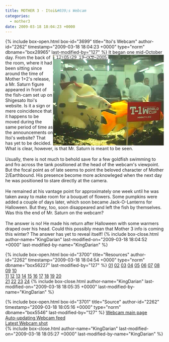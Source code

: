 ```yaml
---
title: MOTHER 3 - Itoi&#039;s Webcam
categories:
  - mother3
date: 2009-03-18 18:04:23 +0000
---
```

{% include box-open.html box-id="3699" title="Itoi's Webcam" author-id="2262" timestamp="2009-03-18 18:04:23 +0000" type="norm" dbname="box28965" last-modified-by="127" %}
<img src="webcamSaturn01.jpg" align="right" />It began one mid-October day. From the back of the room, where it had been sitting since around the time of Mother 1+2's release, a Mr. Saturn figure appeared in front of the fish-cam set up on Shigesato Itoi's website. Is it a sign or mere coincidence that it happens to be moved during the same period of time as the announcements on Itoi's website? That has yet to be decided. What is clear, however, is that Mr. Saturn is meant to be seen.<BR />
<BR />
Usually, there is not much to behold save for a few goldfish swimming to and fro across the tank positioned at the head of the webcam's viewpoint. But the focal point as of late seems to point the beloved character of Mother 2/Earthbound. His presence become more acknowleged when the next day he was positioned to stare directly at the camera.<BR />
<BR />
He remained at his vantage point for approximately one week until he was taken away to make room for a bouquet of flowers. Some pumpkins were added a couple of days later, which soon became Jack-O-Lanterns for Halloween. But they, too, soon disappeared and left the fish by themselves. Was this the end of Mr. Saturn on the webcam?<BR />
<BR />
The answer is no! He made his return after Halloween with some warmers draped over his head. Could this possibly mean that Mother 3 info is coming this winter? The answer has yet to reveal itself!
{% include box-close.html author-name="KingDarian" last-modified-on="2009-03-18 18:04:52 +0000" last-modified-by-name="KingDarian" %}

{% include box-open.html box-id="3700" title="Resources" author-id="2262" timestamp="2009-03-18 18:04:54 +0000" type="norm" dbname="box56227" last-modified-by="127" %}
<a href="webcamSaturn01.jpg">01</a> <a href="webcamSaturn02.jpg">02</a> <a href="webcamSaturn03.jpg">03</a> <a href="webcamSaturn04.jpg">04</a> <a href="webcamSaturn05.jpg">05</a> <a href="webcamSaturn06.jpg">06</a> <a href="webcamSaturn07.jpg">07</a> <a href="webcamSaturn08.jpg">08</a> <a href="webcamSaturn09.jpg">09</a> <a href="webcamSaturn10.jpg">10</a><BR />
<a href="webcamSaturn11.jpg">11</a> <a href="webcamSaturn12.jpg">12</a> <a href="webcamSaturn13.jpg">13</a> <a href="webcamSaturn14.jpg">14</a> <a href="webcamSaturn15.jpg">15</a> <a href="webcamSaturn16.jpg">16</a> <a href="webcamSaturn17.jpg">17</a> <a href="webcamSaturn18.jpg">18</a> <a href="webcamSaturn19.jpg">19</a> <a href="webcamSaturn20.jpg">20</a><BR />
<a href="webcamSaturn21.jpg">21</a> <a href="webcamSaturn22.jpg">22</a> <a href="webcamSaturn23.jpg">23</a> <a href="webcamSaturn24.jpg">24</a>
{% include box-close.html author-name="KingDarian" last-modified-on="2009-03-18 18:05:35 +0000" last-modified-by-name="KingDarian" %}

{% include box-open.html box-id="3701" title="Source" author-id="2262" timestamp="2009-03-18 18:05:16 +0000" type="norm" dbname="box5546" last-modified-by="127" %}
<a href="http://www.1101.com/otama/index.html">Webcam main page</a><BR />
<a href="http://www.1101.com/otama/auto.html">Auto-updating Webcam feed</a><BR />
<a href="http - //www.1101.com/IMAGES/fullsize.jpg">Latest Webcam shot</a><BR />
{% include box-close.html author-name="KingDarian" last-modified-on="2009-03-18 18:05:27 +0000" last-modified-by-name="KingDarian" %}
